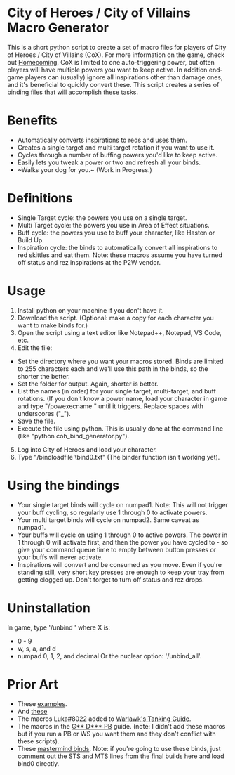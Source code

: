 # City of Heroes / City of Villains Macro Generator
This is a short python script to create a set of macro files for players of City of Heroes / City of Villains (CoX). For more information on the game, check out [Homecoming](https://forums.homecomingservers.com/). CoX is limited to one auto-triggering power, but often players will have multiple powers you want to keep active. In addition end-game players can (usually) ignore all inspirations other than damage ones, and it's beneficial to quickly convert these. This script creates a series of binding files that will accomplish these tasks.

# Benefits
* Automatically converts inspirations to reds and uses them. 
* Creates a single target and multi target rotation if you want to use it.
* Cycles through a number of buffing powers you'd like to keep active.
* Easily lets you tweak a power or two and refresh all your binds.
* ~Walks your dog for you.~ (Work in Progress.)

# Definitions
* Single Target cycle: the powers you use on a single target.
* Multi Target cycle: the powers you use in Area of Effect situations.
* Buff cycle: the powers you use to buff your character, like Hasten or Build Up. 
* Inspiration cycle: the binds to automatically convert all inspirations to red skittles and eat them. Note: these macros assume you have turned off status and rez inspirations at the P2W vendor. 

# Usage
1. Install python on your machine if you don't have it. 
2. Download the script. (Optional: make a copy for each character you want to make binds for.)
3. Open the script using a text editor like Notepad++, Notepad, VS Code, etc. 
4. Edit the file:
  * Set the directory where you want your macros stored. Binds are limited to 255 characters each and we'll use this path in the binds, so the shorter the better.
  * Set the folder for output. Again, shorter is better. 
  * List the names (in order) for your single target, multi-target, and buff rotations. (If you don't know a power name, load your character in game and type "/powexecname <insert name>" until it triggers. Replace spaces with underscores ("_").
  * Save the file.
  * Execute the file using python. This is usually done at the command line (like "python coh_bind_generator.py"). 
5. Log into City of Heroes and load your character.
6. Type "/bindloadfile <path>\bind0.txt" (The binder function isn't working yet).

# Using the bindings
* Your single target binds will cycle on numpad1. Note: This will not trigger your buff cycling, so regularly use 1 through 0 to activate powers.
* Your multi target binds will cycle on numpad2. Same caveat as numpad1.
* Your buffs will cycle on using 1 through 0 to active powers. The power in 1 through 0 will activate first, and then the power you have cycled to - so give your command queue time to empty between button presses or your buffs will never activate.
* Inspirations will convert and be consumed as you move. Even if you're standing still, very short key presses are enough to keep your tray from getting clogged up. Don't forget to turn off status and rez drops.
  
# Uninstallation
In game, type '/unbind <x>' where X is:
  * 0 - 9
  * w, s, a, and d
  * numpad 0, 1, 2, and decimal
 Or the nuclear option: '/unbind_all'.
 
 # Prior Art
 * These [examples](https://shipofheroes.com/forums/viewtopic.php?t=2424).
 * And [these](https://forums.homecomingservers.com/topic/4515-psa-how-to-have-both-hasten-and-dominationpracticed-brawleretc-on-auto/)
 * The macros Luka#8022 added to [Warlawk's Tanking Guide](https://forums.homecomingservers.com/topic/7594-farm-fresh-builds-farming-focused-builds-and-tips/).
 * The macros in the [G** D*** PB](https://forums.homecomingservers.com/topic/6824-youre-a-g-d-pb-guide/) guide. (note: I didn't add these macros but if you run a PB or WS you want them and they don't conflict with these scripts).
* These [mastermind binds](https://github.com/pythe/mastermind_binds). Note: if you're going to use these binds, just comment out the STS and MTS lines from the final builds here and load bind0 directly.
